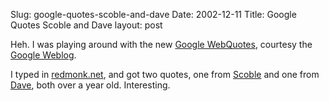 Slug: google-quotes-scoble-and-dave
Date: 2002-12-11
Title: Google Quotes Scoble and Dave
layout: post

Heh. I was playing around with the new <a href="http://labs.google.com/cgi-bin/webquotes">Google WebQuotes</a>, courtesy the <a href="http://google.blogspace.com/archives/000753">Google Weblog</a>.

I typed in <a href="http://labs.google.com/cgi-bin/webquotes?num_quotes=3&amp;q=redmonk.net&amp;btnG=Google+WebQuotes+Search&amp;show_titles=1&amp;bold_links=1">redmonk.net</a>, and got two quotes, one from <a href="http://scobleizer.manilasites.com/2001/09/27">Scoble</a> and one from <a href="http://scriptingnews.userland.com/backIssues/2001/09/10">Dave</a>, both over a year old. Interesting.
